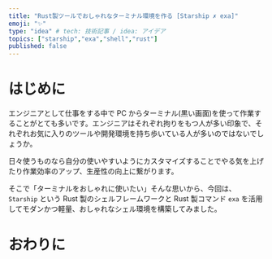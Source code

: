```yaml
---
title: "Rust製ツールでおしゃれなターミナル環境を作る [Starship ✗ exa]"
emoji: "✨"
type: "idea" # tech: 技術記事 / idea: アイデア
topics: ["starship","exa","shell","rust"]
published: false
---
```


# はじめに

エンジニアとして仕事をする中で PC からターミナル(黒い画面)を使って作業することがとても多いです。エンジニアはそれぞれ拘りをもつ人が多い印象で、それぞれお気に入りのツールや開発環境を持ち歩いている人が多いのではないでしょうか。

日々使うものなら自分の使いやすいようにカスタマイズすることでやる気を上げたり作業効率のアップ、生産性の向上に繋がります。

そこで「ターミナルをおしゃれに使いたい」そんな思いから、今回は、`Starship` という Rust 製のシェルフレームワークと Rust 製コマンド `exa` を活用してモダンかつ軽量、おしゃれなシェル環境を構築してみました。

# おわりに